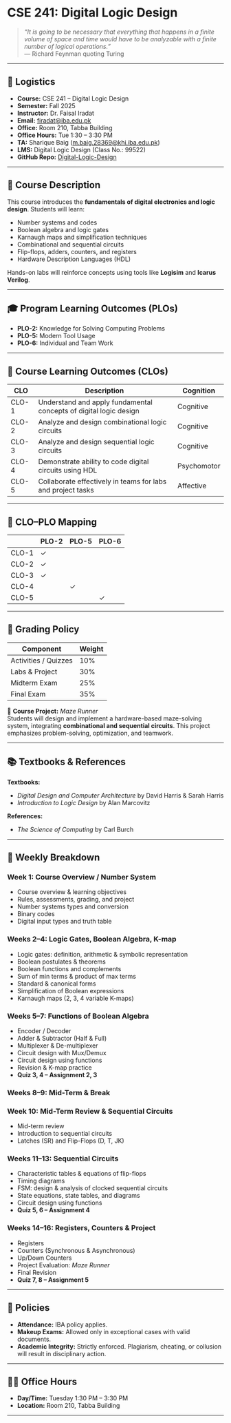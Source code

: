 # CSE 241: Digital Logic Design  

> *“It is going to be necessary that everything that happens in a finite volume of space and time would have to be analyzable with a finite number of logical operations.”*  
> — Richard Feynman quoting Turing  

---

## 📌 Logistics  
- **Course:** CSE 241 – Digital Logic Design  
- **Semester:** Fall 2025  
- **Instructor:** Dr. Faisal Iradat  
- **Email:** firadat@iba.edu.pk  
- **Office:** Room 210, Tabba Building  
- **Office Hours:** Tue 1:30 – 3:30 PM  
- **TA:** Sharique Baig (m.baig.28369@khi.iba.edu.pk)  
- **LMS:** Digital Logic Design (Class No.: 99522)  
- **GitHub Repo:** [Digital-Logic-Design](https://github.com/firadat76/Digital-Logic-Design)  

---

## 🎯 Course Description  
This course introduces the **fundamentals of digital electronics and logic design**. Students will learn:  
- Number systems and codes  
- Boolean algebra and logic gates  
- Karnaugh maps and simplification techniques  
- Combinational and sequential circuits  
- Flip-flops, adders, counters, and registers  
- Hardware Description Languages (HDL)  

Hands-on labs will reinforce concepts using tools like **Logisim** and **Icarus Verilog**.  

---

## 🎓 Program Learning Outcomes (PLOs)  
- **PLO-2:** Knowledge for Solving Computing Problems  
- **PLO-5:** Modern Tool Usage  
- **PLO-6:** Individual and Team Work  

---

## 📘 Course Learning Outcomes (CLOs)  

| CLO   | Description                                                                 | Cognition     |
|-------|-----------------------------------------------------------------------------|---------------|
| CLO-1 | Understand and apply fundamental concepts of digital logic design           | Cognitive     |
| CLO-2 | Analyze and design combinational logic circuits                             | Cognitive     |
| CLO-3 | Analyze and design sequential logic circuits                                | Cognitive     |
| CLO-4 | Demonstrate ability to code digital circuits using HDL                      | Psychomotor   |
| CLO-5 | Collaborate effectively in teams for labs and project tasks                 | Affective     |

---

## 🔗 CLO–PLO Mapping  

|       | PLO-2 | PLO-5 | PLO-6 |
|-------|-------|-------|-------|
| CLO-1 | ✓     |       |       |
| CLO-2 | ✓     |       |       |
| CLO-3 | ✓     |       |       |
| CLO-4 |       | ✓     |       |
| CLO-5 |       |       | ✓     |

---

## 📝 Grading Policy  

| Component            | Weight |
|----------------------|--------|
| Activities / Quizzes | 10%    |
| Labs & Project       | 30%    |
| Midterm Exam         | 25%    |
| Final Exam           | 35%    |

📌 **Course Project:** *Maze Runner*  
Students will design and implement a hardware-based maze-solving system, integrating **combinational and sequential circuits**. This project emphasizes problem-solving, optimization, and teamwork.  

---

## 📚 Textbooks & References  

**Textbooks:**  
- *Digital Design and Computer Architecture* by David Harris & Sarah Harris  
- *Introduction to Logic Design* by Alan Marcovitz  

**References:**  
- *The Science of Computing* by Carl Burch  

---

## 📅 Weekly Breakdown  

### Week 1: Course Overview / Number System  
- Course overview & learning objectives  
- Rules, assessments, grading, and project  
- Number systems types and conversion  
- Binary codes  
- Digital input types and truth table  

### Weeks 2–4: Logic Gates, Boolean Algebra, K-map  
- Logic gates: definition, arithmetic & symbolic representation  
- Boolean postulates & theorems  
- Boolean functions and complements  
- Sum of min terms & product of max terms  
- Standard & canonical forms  
- Simplification of Boolean expressions  
- Karnaugh maps (2, 3, 4 variable K-maps)  

### Weeks 5–7: Functions of Boolean Algebra  
- Encoder / Decoder  
- Adder & Subtractor (Half & Full)  
- Multiplexer & De-multiplexer  
- Circuit design with Mux/Demux  
- Circuit design using functions  
- Revision & K-map practice  
- **Quiz 3, 4 – Assignment 2, 3**  

### Weeks 8–9: Mid-Term & Break  

### Week 10: Mid-Term Review & Sequential Circuits  
- Mid-term review  
- Introduction to sequential circuits  
- Latches (SR) and Flip-Flops (D, T, JK)  

### Weeks 11–13: Sequential Circuits  
- Characteristic tables & equations of flip-flops  
- Timing diagrams  
- FSM: design & analysis of clocked sequential circuits  
- State equations, state tables, and diagrams  
- Circuit design using functions  
- **Quiz 5, 6 – Assignment 4**  

### Weeks 14–16: Registers, Counters & Project  
- Registers  
- Counters (Synchronous & Asynchronous)  
- Up/Down Counters  
- Project Evaluation: *Maze Runner*  
- Final Revision  
- **Quiz 7, 8 – Assignment 5**  

---

## 📌 Policies  
- **Attendance:** IBA policy applies.  
- **Makeup Exams:** Allowed only in exceptional cases with valid documents.  
- **Academic Integrity:** Strictly enforced. Plagiarism, cheating, or collusion will result in disciplinary action.  

---

## 👨‍🏫 Office Hours  
- **Day/Time:** Tuesday 1:30 PM – 3:30 PM  
- **Location:** Room 210, Tabba Building  

---
